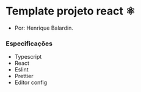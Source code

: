 # Template projeto react ⚛️
- Por: Henrique Balardin.

### Especificações
- Typescript
- React
- Eslint
- Prettier
- Editor config
